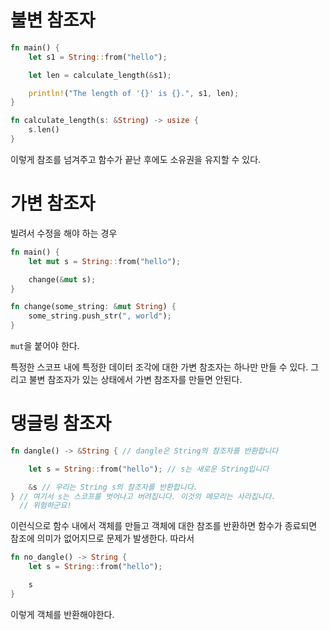 # 불변 참조자
```rust
fn main() {
    let s1 = String::from("hello");

    let len = calculate_length(&s1);

    println!("The length of '{}' is {}.", s1, len);
}

fn calculate_length(s: &String) -> usize {
    s.len()
}
```

이렇게 참조를 넘겨주고 함수가 끝난 후에도 소유권을 유지할 수 있다.

# 가변 참조자
빌려서 수정을 해야 하는 경우
```rust
fn main() {
    let mut s = String::from("hello");

    change(&mut s);
}

fn change(some_string: &mut String) {
    some_string.push_str(", world");
}
```
`mut`을 붙어야 한다.

특정한 스코프 내에 특정한 데이터 조각에 대한 가변 참조자는 하나만 만들 수 있다.
그리고 불변 참조자가 있는 상태에서 가변 참조자를 만들면 안된다.


# 댕글링 참조자
```rust
fn dangle() -> &String { // dangle은 String의 참조자를 반환합니다

    let s = String::from("hello"); // s는 새로운 String입니다

    &s // 우리는 String s의 참조자를 반환합니다.
} // 여기서 s는 스코프를 벗어나고 버려집니다. 이것의 메모리는 사라집니다.
  // 위험하군요!
```
이런식으로 함수 내에서 객체를 만들고 객체에 대한 참조를 반환하면
함수가 종료되면 참조에 의미가 없어지므로 문제가 발생한다.
따라서

```rust
fn no_dangle() -> String {
    let s = String::from("hello");

    s
}
```
이렇게  객체를 반환해야한다.
